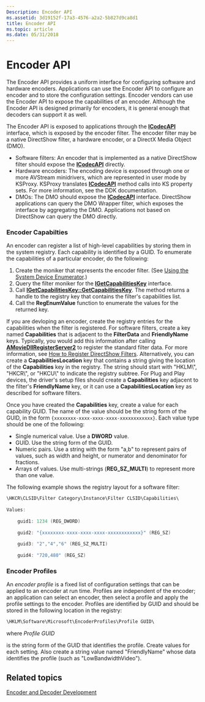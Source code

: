 ```yaml
---
Description: Encoder API
ms.assetid: 3d19152f-17a3-4576-a2a2-5b827d9ca8d1
title: Encoder API
ms.topic: article
ms.date: 05/31/2018
---
```


# Encoder API

The Encoder API provides a uniform interface for configuring software and hardware encoders. Applications can use the Encoder API to configure an encoder and to store the configuration settings. Encoder vendors can use the Encoder API to expose the capabilities of an encoder. Although the Encoder API is designed primarily for encoders, it is general enough that decoders can support it as well.

The Encoder API is exposed to applications through the [**ICodecAPI**](/windows/desktop/api/Strmif/nn-strmif-icodecapi) interface, which is exposed by the encoder filter. The encoder filter may be a native DirectShow filter, a hardware encoder, or a DirectX Media Object (DMO).

-   Software filters: An encoder that is implemented as a native DirectShow filter should expose the [**ICodecAPI**](/windows/desktop/api/Strmif/nn-strmif-icodecapi) directly.
-   Hardware encoders: The encoding device is exposed through one or more AVStream minidrivers, which are represented in user mode by KSProxy. KSProxy translates [**ICodecAPI**](/windows/desktop/api/Strmif/nn-strmif-icodecapi) method calls into KS property sets. For more information, see the DDK documentation.
-   DMOs: The DMO should expose the [**ICodecAPI**](/windows/desktop/api/Strmif/nn-strmif-icodecapi) interface. DirectShow applications can query the DMO Wrapper filter, which exposes the interface by aggregating the DMO. Applications not based on DirectShow can query the DMO directly.

### Encoder Capabilties

An encoder can register a list of high-level capabilities by storing them in the system registry. Each capability is identified by a GUID. To enumerate the capabilities of a particular encoder, do the following:

1.  Create the moniker that represents the encoder filter. (See [Using the System Device Enumerator](using-the-system-device-enumerator.md).)
2.  Query the filter moniker for the [**IGetCapabilitiesKey**](/windows/desktop/api/Strmif/nn-strmif-igetcapabilitieskey) interface.
3.  Call [**IGetCapabilitiesKey::GetCapabilitiesKey**](/windows/desktop/api/Strmif/nf-strmif-igetcapabilitieskey-getcapabilitieskey). The method returns a handle to the registry key that contains the filter's capabilities list.
4.  Call the **RegEnumValue** function to enumerate the values for the returned key.

If you are devloping an encoder, create the registry entries for the capabilities when the filter is registered. For software filters, create a key named **Capabilities** that is adjacent to the **FilterData** and **FriendlyName** keys. Typically, you would add this information after calling [**AMovieDllRegisterServer2**](amoviedllregisterserver2.md) to register the standard filter data. For more information, see [How to Register DirectShow Filters](how-to-register-directshow-filters.md). Alternatively, you can create a **CapabilitiesLocation** key that contains a string giving the location of the **Capabilities** key in the registry. The string should start with "HKLM\\", "HKCR\\", or "HKCU\\" to indicate the registry subtree. For Plug and Play devices, the driver's setup files should create a **Capabilities** key adjacent to the filter's **FriendlyName** key, or it can use a **CapabilitiesLocation** key as described for software filters.

Once you have created the **Capabilities** key, create a value for each capability GUID. The name of the value should be the string form of the GUID, in the form `{xxxxxxxx-xxxx-xxxx-xxxx-xxxxxxxxxxxx}`. Each value type should be one of the following:

-   Single numerical value. Use a **DWORD** value.
-   GUID. Use the string form of the GUID.
-   Numeric pairs. Use a string with the form "a,b" to represent pairs of values, such as width and height, or numerator and denominator for fractions.
-   Arrays of values. Use multi-strings (**REG\_SZ\_MULTI**) to represent more than one value.

The following example shows the registry layout for a software filter:


```C++
\HKCR\CLSID\Filter Category\Instance\Filter CLSID\Capabilities\
    
Values: 
    
    guid1: 1234 (REG_DWORD)   
    
    guid2: "{xxxxxxxx-xxxx-xxxx-xxxx-xxxxxxxxxxxx}" (REG_SZ)
    
    guid3: "2","4","6" (REG_SZ_MULTI)
    
    guid4: "720,480" (REG_SZ) 
```



### Encoder Profiles

An *encoder profile* is a fixed list of configuration settings that can be applied to an encoder at run time. Profiles are independent of the encoder; an application can select an encoder, then select a profile and apply the profile settings to the encoder. Profiles are identified by GUID and should be stored in the following location in the registry:


```C++
\HKLM\Software\Microsoft\EncoderProfiles\Profile GUID\
```



where *Profile GUID*

is the string form of the GUID that identifies the profile. Create values for each setting. Also create a string value named "FriendlyName" whose data identifies the profile (such as "LowBandwidthVideo").

## Related topics

<dl> <dt>

[Encoder and Decoder Development](encoder-and-decoder-development.md)
</dt> </dl>

 

 



